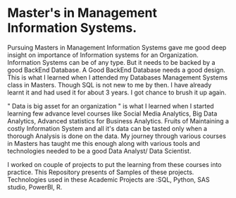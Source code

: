 # Master's in Management Information Systems.
Pursuing Masters in Management Information Systems gave me good deep insight on importance of Information systems for an Organization.
Information Systems can be of any type. But it needs to be backed by a good BackEnd Database.
A Good BackEnd Database needs a good design. This is what I learned when I attended my Databases Management Systems class in Masters.
Though SQL is not new to me by then. I have already learnt it and had used it for about 3 years.
I got chance to brush it up again.

" Data is big asset for an organization " is what I learned when I started learning few advance level courses like Social Media Analytics,
Big Data Analytics, Advanced statistics for Business Analytics.
Fruits of Maintaining a costly Information System and all it's data can be tasted only when a thorough Analysis is done on the data.
My journey through various courses in Masters has taught me this enough along with various tools and technologies needed to be a good
Data Analyst/ Data Scientist.

I worked on couple of projects to put the learning from these courses into practice.
This Repository presents of Samples of these projects.
Technologies used in these Academic Projects are :SQL, Python, SAS studio, PowerBI, R.


